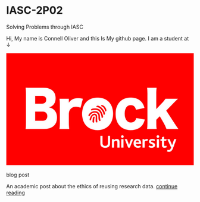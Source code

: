 # IASC-2P02
Solving Problems through IASC

Hi, My name is Connell Oliver and this Is My github page.
I am a student at ↓

![](images/f13916da-192a-4d6e-aee8-3a3aa8353428.png)

blog post

An academic post about the ethics of reusing research data.
[continue reading](blog.txt)
